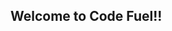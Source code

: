 ## Welcome to Code Fuel!!

<script src="https://gist.github.com/mssanjay/8ae3bae84283a1877b6d341c14a1dda0.js"></script>
<script src="https://gist.github.com/mssanjay/85e8f4cb2fefdf80145e3abda9c217e9.js"></script>
